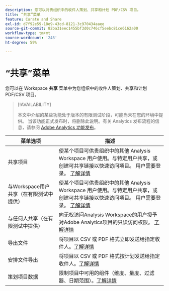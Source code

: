```yaml
---
description: 您可以对贵组织中的收件人策划、共享和计划 PDF/CSV 项目。
title: “共享”菜单
feature: Curate and Share
exl-id: d7f92e59-18e9-43cd-8121-3c970434aaee
source-git-commit: 82ba31eec1455bf3d0c746cf5eebc81ce6162a00
workflow-type: tm+mt
source-wordcount: '243'
ht-degree: 59%

---
```


# “共享”菜单

您可以在 Workspace **共享** 菜单中为您组织中的收件人策划、共享和计划 PDF/CSV 项目。

>[!AVAILABILITY]
>
>本文中介绍的某些功能处于版本的有限测试阶段，可能尚未在您的环境中提供。 当该功能正式发布时，将删除此说明。有关 Analytics 发布流程的信息，请参阅 [Adobe Analytics 功能发布](/help/release-notes/releases.md)。

| 菜单选项 | 描述 |
|---|---|
| 共享项目<!--remove this when Share with anyone goes to GA--> | 使某个项目可供贵组织中的其他 Analysis Workspace 用户使用。与特定用户共享，或创建可共享链接以快速访问项目。 用户需要登录。 [了解详情](/help/analysis-workspace/curate-share/share-projects.md) |
| 与Workspace用户共享（在有限测试中提供） | 使某个项目可供贵组织中的其他 Analysis Workspace 用户使用。与特定用户共享，或创建可共享链接以快速访问项目。 用户需要登录。 [了解详情](/help/analysis-workspace/curate-share/share-projects.md) |
| 与任何人共享（在有限测试中提供） | 向无权访问Analysis Workspace的用户授予对Adobe Analytics项目的只读访问权限。 [了解详情](/help/analysis-workspace/curate-share/share-projects.md) |
| 导出文件 | 将项目以 CSV 或 PDF 格式立即发送给指定收件人。[了解详情](/help/analysis-workspace/curate-share/t-schedule-report.md) |
| 安排文件导出 | 将项目以 CSV 或 PDF 格式按计划发送给指定收件人。[了解详情](/help/analysis-workspace/curate-share/t-schedule-report.md) |
| 策划项目数据 | 限制项目中可用的组件（维度、量度、过滤器、日期范围）。[了解详情](/help/analysis-workspace/curate-share/curate.md) |
